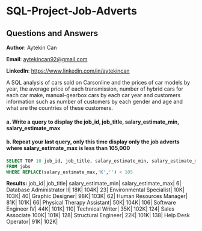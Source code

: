 # SQL-Project-Job-Adverts 
## Questions and Answers

**Author**: Aytekin Can

**Email**: aytekincan92@gmail.com

**LinkedIn**: https://www.linkedin.com/in/aytekincan

A SQL analysis of cars sold on Carsonline and the prices of car models by year, the average price of each transmission, number of hybrid cars for each car make, manual-gearbox cars by each car year and customers information such as number of customers by each gender and age and what are the countries of these customers.

#### a. Write a query to display the job_id, job_title, salary_estimate_min, salary_estimate_max
#### b. Repeat your last query, only this time display only the job adverts where salary_estimate_max is less than 105,000
````sql
SELECT TOP 10 job_id, job_title, salary_estimate_min, salary_estimate_max
FROM jobs
WHERE REPLACE(salary_estimate_max,'K','') < 105
````
**Results:**
job_id|	job_title|	salary_estimate_min|	salary_estimate_max|
6|	Database Administrator II|	18K|	104K|
23|	Environmental Specialist|	10K|	103K|
40|	Graphic Designer|	98K|	103K|
62|	Human Resources Manager|	81K|	101K|
66|	Physical Therapy Assistant|	50K|	104K|
106|	Software Engineer IV|	44K|	101K|
110|	Technical Writer|	35K|	102K|
124|	Sales Associate	100K|	101K|
128|	Structural Engineer|	22K|	101K|
138|	Help Desk Operator|	91K|	102K|
